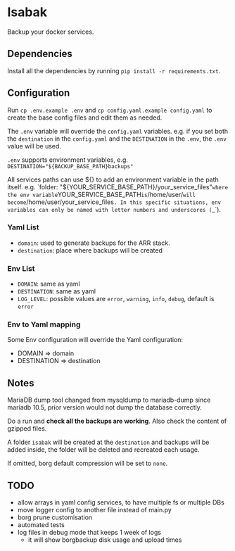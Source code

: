 # Isabak

Backup your docker services.

## Dependencies

Install all the dependencies by running `pip install -r requirements.txt`.

## Configuration

Run `cp .env.example .env` and `cp config.yaml.example config.yaml` to create the base config files and edit them as needed.

The `.env` variable will override the `config.yaml` variables.
e.g. if you set both the `destination` in the `config.yaml` and the `DESTINATION` in the `.env`, the `.env` value will be used.

`.env` supports environment variables, e.g. `DESTINATION="${BACKUP_BASE_PATH}backups"` 

All services paths can use ${} to add an environment variable in the path itself. e.g. `folder: "${YOUR_SERVICE_BASE_PATH}/your_service_files"` where the env variable `YOUR_SERVICE_BASE_PATH` is `/home/user/` will become `/home/user/your_service_files`. In this specific situations, env variables can only be named with letter numbers and underscores (`_`). 

### Yaml List

- `domain`: used to generate backups for the ARR stack.
- `destination`: place where backups will be created

### Env List

- `DOMAIN`: same as yaml
- `DESTINATION`: same as yaml
- `LOG_LEVEL`: possible values are `error`, `warning`, `info`, `debug`, default is `error`

### Env to Yaml mapping

Some Env configuration will override the Yaml configuration:

- DOMAIN => domain
- DESTINATION => destination

## Notes

MariaDB dump tool changed from mysqldump to mariadb-dump since mariadb 10.5, prior version would not dump the database correctly.

Do a run and **check all the backups are working**. Also check the content of gzipped files.

A folder `isabak` will be created at the `destination` and backups will be added inside, the folder will be deleted and recreated each usage.

If omitted, borg default compression will be set to `none`.

## TODO
- allow arrays in yaml config services, to have multiple fs or multiple DBs
- move logger config to another file instead of main.py
- borg prune customisation
- automated tests
- log files in debug mode that keeps 1 week of logs
  - it will show borgbackup disk usage and upload times
